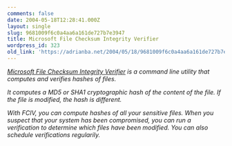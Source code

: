 ```yaml
---
comments: false
date: 2004-05-18T12:28:41.000Z
layout: single
slug: 9681009f6c0a4aa6a161de727b7e3947
title: Microsoft File Checksum Integrity Verifier
wordpress_id: 323
old_link: 'https://adrianba.net/2004/05/18/9681009f6c0a4aa6a161de727b7e3947/'
---
```

_[
Microsoft File Checksum Integrity Verifier](http://www.microsoft.com/downloads/details.aspx?familyid=b3c93558-31b7-47e2-a663-7365c1686c08&displaylang=en) is a command line
utility that computes and verifies hashes of files._

_It computes a MD5 or SHA1 cryptographic hash of the content
of the file. If the file is modified, the hash is
different._

_With FCIV, you can compute hashes of all your sensitive
files. When you suspect that your system has been compromised, you
can run a verification to determine which files have been modified.
You can also schedule verifications regularily._
